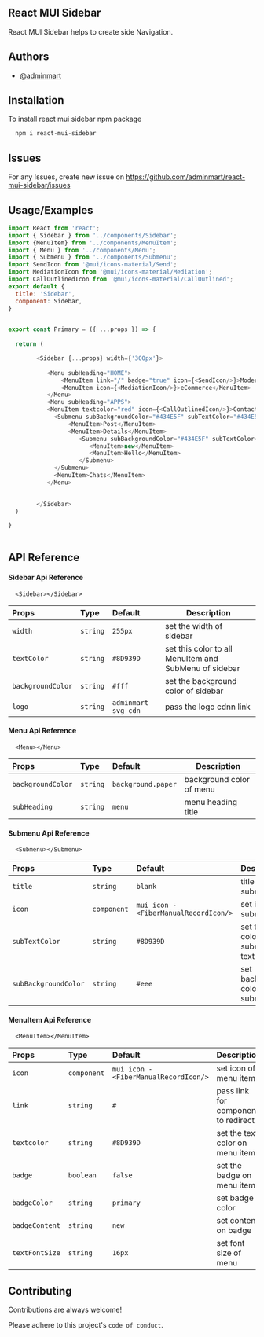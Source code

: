 
## React MUI Sidebar

React MUI Sidebar helps to create side Navigation.


## Authors

- [@adminmart](https://github.com/adminmart)


## Installation

To install react mui sidebar npm package

```bash
  npm i react-mui-sidebar
```


## Issues

For any Issues, create new issue on https://github.com/adminmart/react-mui-sidebar/issues


## Usage/Examples

```javascript
import React from 'react';
import { Sidebar } from '../components/Sidebar';
import {MenuItem} from '../components/MenuItem';
import { Menu } from '../components/Menu';
import { Submenu } from '../components/Submenu';
import SendIcon from '@mui/icons-material/Send';
import MediationIcon from '@mui/icons-material/Mediation';
import CallOutlinedIcon from '@mui/icons-material/CallOutlined';
export default {
  title: 'Sidebar',
  component: Sidebar,
}


export const Primary = ({ ...props }) => {
 
  return (

        <Sidebar {...props} width={'300px'}>
            
           <Menu subHeading="HOME">
               <MenuItem link="/" badge="true" icon={<SendIcon/>}>Modern</MenuItem>
               <MenuItem icon={<MediationIcon/>}>eCommerce</MenuItem>
           </Menu>
           <Menu subHeading="APPS">
           <MenuItem textcolor="red" icon={<CallOutlinedIcon/>}>Contact</MenuItem>
             <Submenu subBackgroundColor="#434E5F" subTextColor="#434E5F" title="Blog">
                 <MenuItem>Post</MenuItem>
                 <MenuItem>Details</MenuItem>
                    <Submenu subBackgroundColor="#434E5F" subTextColor="#434E5F" title="Blog Inner">
                       <MenuItem>new</MenuItem>
                       <MenuItem>Hello</MenuItem>
                    </Submenu>
             </Submenu>
             <MenuItem>Chats</MenuItem>
           </Menu>

           
        </Sidebar>
  )

}
  
```


## API Reference

#### Sidebar Api Reference

```http
  <Sidebar></Sidebar>
```

| Props             | Type          | Default                | Description  |
| :--------         | :--------     | :------------------    |  -           |
| `width`           |   `string`    |   `255px`              |   set the width of sidebar         |
| `textColor`           |   `string`    |   `#8D939D`              |   set this color to all MenuItem and SubMenu of sidebar         |
| `backgroundColor` |   `string`    |   `#fff`               |     set the background color of sidebar      |
| `logo`            |   `string`    |   `adminmart svg cdn`  |   pass the logo cdnn link        |



#### Menu Api Reference

```http
  <Menu></Menu>
```

| Props             | Type          | Default                | Description  |
| :--------         | :--------     | :------------------    |  -           |
| `backgroundColor` |   `string`    |   `background.paper`   |   background color of menu          |
| `subHeading`      |   `string`    |   `menu`               |   menu heading title      |


#### Submenu Api Reference

```http
  <Submenu></Submenu>
```

| Props             | Type          | Default                | Description  |
| :--------         | :--------     | :------------------    |  -           |
| `title`           |   `string`    |   `blank`              |   title of the submenu         |
| `icon`            |   `component` |   `mui icon - <FiberManualRecordIcon/>`  |     set icon of submenu      |
| `subTextColor`    |   `string` |   `#8D939D`  |     set text color of submenu text      |
| `subBackgroundColor`|   `string` |   `#eee`  |    set background color of the submenu      |


#### MenuItem Api Reference

```http
  <MenuItem></MenuItem>
```

| Props             | Type          | Default                | Description  |
| :--------         | :--------     | :------------------    |  -           |
| `icon`            |   `component` |   `mui icon - <FiberManualRecordIcon/>`  |     set icon of menu item      |
| `link`      |   `string`    |   `#`               |     pass link for component to redirect      |
| `textcolor`      |   `string`    |   `#8D939D`               |     set the text color on menu item      |
| `badge`      |   `boolean`    |   `false`               |     set the badge on menu items      |
| `badgeColor`      |   `string`    |   `primary`               |     set badge color      |
| `badgeContent`      |   `string`    |   `new`               |     set content on badge      |
| `textFontSize`      |   `string`    |   `16px`               |     set font size of menu      |


## Contributing

Contributions are always welcome!

Please adhere to this project's `code of conduct`.

